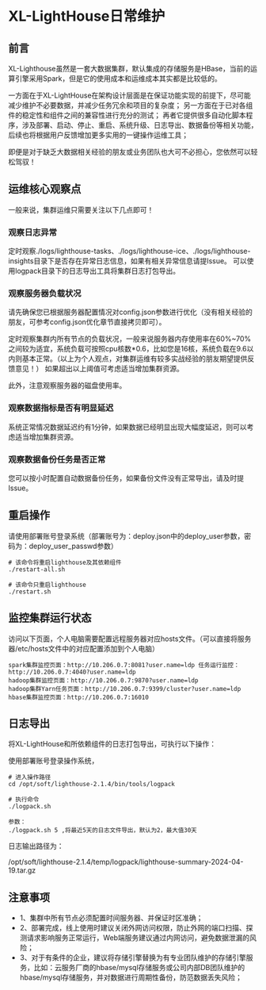 # XL-LightHouse日常维护

## 前言

XL-Lighthouse虽然是一套大数据集群，默认集成的存储服务是HBase，当前的运算引擎采用Spark，但是它的使用成本和运维成本其实都是比较低的。

一方面在于XL-LightHouse在架构设计层面是在保证功能实现的前提下，尽可能减少维护不必要数据，并减少任务冗余和项目的复杂度；
另一方面在于已对各组件的稳定性和组件之间的兼容性进行充分的测试；
再者它提供很多自动化脚本程序，涉及部署、启动、停止、重启、系统升级、日志导出、数据备份等相关功能，后续也将根据用户反馈增加更多实用的一键操作运维工具；

即便是对于缺乏大数据相关经验的朋友或业务团队也大可不必担心，您依然可以轻松驾驭！

## 运维核心观察点

一般来说，集群运维只需要关注以下几点即可！

### 观察日志异常
定时观察./logs/lighthouse-tasks、./logs/lighthouse-ice、./logs/lighthouse-insights目录下是否存在异常日志信息，如果有相关异常信息请提Issue。
可以使用logpack目录下的日志导出工具将集群日志打包导出。

### 观察服务器负载状况
请先确保您已根据服务器配置情况对config.json参数进行优化（没有相关经验的朋友，可参考config.json优化章节直接拷贝即可）。

定时观察集群内所有节点的负载状况，一般来说服务器内存使用率在60%~70%之间较为适宜，系统负载可按照cpu核数*0.6，比如您是16核，系统负载在9.6以内则基本正常。（以上为个人观点，对集群运维有较多实战经验的朋友期望提供反馈意见！）
如果超出以上阈值可考虑适当增加集群资源。

此外，注意观察服务器的磁盘使用率。

### 观察数据指标是否有明显延迟
系统正常情况数据延迟约有1分钟，如果数据已经明显出现大幅度延迟，则可以考虑适当增加集群资源。

### 观察数据备份任务是否正常

您可以按小时配置自动数据备份任务，如果备份文件没有正常导出，请及时提Issue。

## 重启操作

请使用部署账号登录系统（部署账号为：deploy.json中的deploy_user参数，密码为：deploy_user_passwd参数）

```
# 该命令将重启lighthouse及其依赖组件
./restart-all.sh

# 该命令只重启lighthouse
./restart.sh
```

## 监控集群运行状态

访问以下页面，个人电脑需要配置远程服务器对应hosts文件。（可以直接将服务器/etc/hosts文件中的对应配置添加到个人电脑）
```
spark集群监控页面：http://10.206.0.7:8081?user.name=ldp 任务运行监控：http://10.206.0.7:4040?user.name=ldp
hadoop集群监控页面：http://10.206.0.7:9870?user.name=ldp 
hadoop集群Yarn任务页面：http://10.206.0.7:9399/cluster?user.name=ldp
hbase集群监控页面：http://10.206.0.7:16010
```

## 日志导出

将XL-LightHouse和所依赖组件的日志打包导出，可执行以下操作：

使用部署账号登录操作系统，

```
# 进入操作路径
cd /opt/soft/lighthouse-2.1.4/bin/tools/logpack

# 执行命令
./logpack.sh

参数：
./logpack.sh 5 ,将最近5天的日志文件导出，默认为2，最大值30天
```

日志输出路径为：

/opt/soft/lighthouse-2.1.4/temp/logpack/lighthouse-summary-2024-04-19.tar.gz


## 注意事项
+ 1、集群中所有节点必须配置时间服务器、并保证时区准确；
+ 2、部署完成，线上使用时建议关闭外网访问权限，防止外网的端口扫描、探测请求影响服务正常运行，Web端服务建议通过内网访问，避免数据泄漏的风险；
+ 3、对于有条件的企业，建议将存储引擎替换为有专业团队维护的存储引擎服务，比如：云服务厂商的hbase/mysql存储服务或公司内部DB团队维护的hbase/mysql存储服务，并对数据进行周期性备份，防范数据丢失风险；

